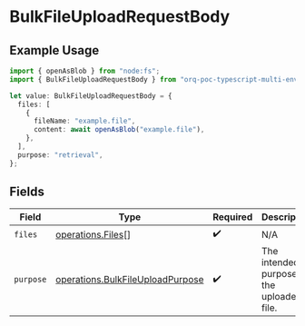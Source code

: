 # BulkFileUploadRequestBody

## Example Usage

```typescript
import { openAsBlob } from "node:fs";
import { BulkFileUploadRequestBody } from "orq-poc-typescript-multi-env-version/models/operations";

let value: BulkFileUploadRequestBody = {
  files: [
    {
      fileName: "example.file",
      content: await openAsBlob("example.file"),
    },
  ],
  purpose: "retrieval",
};
```

## Fields

| Field                                                                                | Type                                                                                 | Required                                                                             | Description                                                                          |
| ------------------------------------------------------------------------------------ | ------------------------------------------------------------------------------------ | ------------------------------------------------------------------------------------ | ------------------------------------------------------------------------------------ |
| `files`                                                                              | [operations.Files](../../models/operations/files.md)[]                               | :heavy_check_mark:                                                                   | N/A                                                                                  |
| `purpose`                                                                            | [operations.BulkFileUploadPurpose](../../models/operations/bulkfileuploadpurpose.md) | :heavy_check_mark:                                                                   | The intended purpose of the uploaded file.                                           |